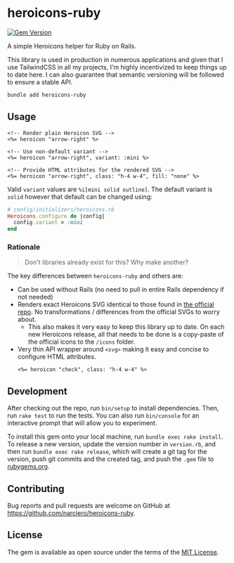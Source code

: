 # heroicons-ruby

[![Gem Version](https://badge.fury.io/rb/heroicons-ruby.svg)](https://badge.fury.io/rb/heroicons-ruby)

A simple Heroicons helper for Ruby on Rails.

This library is used in production in numerous applications and given that I use TailwindCSS in all my projects, I'm highly incentivized to keep things up to date here. I can also guarantee that semantic versioning will be followed to ensure a stable API.

```sh
bundle add heroicons-ruby
```

## Usage

```erb
<!-- Render plain Heroicon SVG -->
<%= heroicon "arrow-right" %>

<!-- Use non-default variant -->
<%= heroicon "arrow-right", variant: :mini %>

<!-- Provide HTML attributes for the rendered SVG -->
<%= heroicon "arrow-right", class: "h-4 w-4", fill: "none" %>
```

Valid `variant` values are `%i[mini solid outline]`. The default variant is `solid` however that default can be changed using:

```ruby
# config/initializers/heroicons.rb
Heroicons.configure do |config|
  config.variant = :mini
end
```

### Rationale

> Don't libraries already exist for this? Why make another?

The key differences between `heroicons-ruby` and others are:

- Can be used without Rails (no need to pull in entire Rails dependency if not needed)
- Renders exact Heroicons SVG identical to those found in [the official repo](https://github.com/tailwindlabs/heroicons/tree/master/optimized). No transformations / differences from the official SVGs to worry about.
  - This also makes it very easy to keep this library up to date. On each new Heroicons release, all that needs to be done is a copy-paste of the official icons to the `/icons` folder.
- Very thin API wrapper around `<svg>` making it easy and concise to configure HTML attributes.
  ```erb
  <%= heroicon "check", class: "h-4 w-4" %>
  ```

## Development

After checking out the repo, run `bin/setup` to install dependencies. Then, run `rake test` to run the tests. You can also run `bin/console` for an interactive prompt that will allow you to experiment.

To install this gem onto your local machine, run `bundle exec rake install`. To release a new version, update the version number in `version.rb`, and then run `bundle exec rake release`, which will create a git tag for the version, push git commits and the created tag, and push the `.gem` file to [rubygems.org](https://rubygems.org).

## Contributing

Bug reports and pull requests are welcome on GitHub at https://github.com/narciero/heroicons-ruby.

## License

The gem is available as open source under the terms of the [MIT License](https://opensource.org/licenses/MIT).
